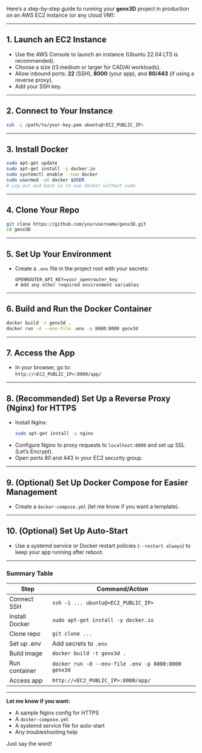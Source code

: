 Here’s a step-by-step guide to running your **genx3D** project in production on an AWS EC2 instance (or any cloud VM):

---

## 1. **Launch an EC2 Instance**
- Use the AWS Console to launch an instance (Ubuntu 22.04 LTS is recommended).
- Choose a size (t3.medium or larger for CAD/AI workloads).
- Allow inbound ports: **22** (SSH), **8000** (your app), and **80/443** (if using a reverse proxy).
- Add your SSH key.

---

## 2. **Connect to Your Instance**
```bash
ssh -i /path/to/your-key.pem ubuntu@<EC2_PUBLIC_IP>
```

---

## 3. **Install Docker**
```bash
sudo apt-get update
sudo apt-get install -y docker.io
sudo systemctl enable --now docker
sudo usermod -aG docker $USER
# Log out and back in to use docker without sudo
```

---

## 4. **Clone Your Repo**
```bash
git clone https://github.com/yourusername/genx3D.git
cd genx3D
```

---

## 5. **Set Up Your Environment**
- Create a `.env` file in the project root with your secrets:
  ```
  OPENROUTER_API_KEY=your_openrouter_key
  # Add any other required environment variables
  ```

---

## 6. **Build and Run the Docker Container**
```bash
docker build -t genx3d .
docker run -d --env-file .env -p 8000:8000 genx3d
```

---

## 7. **Access the App**
- In your browser, go to:  
  `http://<EC2_PUBLIC_IP>:8000/app/`

---

## 8. **(Recommended) Set Up a Reverse Proxy (Nginx) for HTTPS**
- Install Nginx:
  ```bash
  sudo apt-get install -y nginx
  ```
- Configure Nginx to proxy requests to `localhost:8000` and set up SSL (Let’s Encrypt).
- Open ports 80 and 443 in your EC2 security group.

---

## 9. **(Optional) Set Up Docker Compose for Easier Management**
- Create a `docker-compose.yml` (let me know if you want a template).

---

## 10. **(Optional) Set Up Auto-Start**
- Use a systemd service or Docker restart policies (`--restart always`) to keep your app running after reboot.

---

### **Summary Table**

| Step                | Command/Action                                      |
|---------------------|-----------------------------------------------------|
| Connect SSH         | `ssh -i ... ubuntu@<EC2_PUBLIC_IP>`                 |
| Install Docker      | `sudo apt-get install -y docker.io`                 |
| Clone repo          | `git clone ...`                                     |
| Set up .env         | Add secrets to `.env`                               |
| Build image         | `docker build -t genx3d .`                          |
| Run container       | `docker run -d --env-file .env -p 8000:8000 genx3d` |
| Access app          | `http://<EC2_PUBLIC_IP>:8000/app/`                  |

---

**Let me know if you want:**
- A sample Nginx config for HTTPS
- A `docker-compose.yml`
- A systemd service file for auto-start
- Any troubleshooting help

Just say the word!
